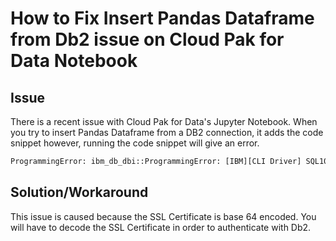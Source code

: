 # How to Fix Insert Pandas Dataframe from Db2 issue on Cloud Pak for Data Notebook

## Issue

There is a recent issue with Cloud Pak for Data's Jupyter Notebook. When you try to insert Pandas Dataframe from a DB2 connection, it adds the code snippet however, running the code snippet will give an error.

```python
ProgrammingError: ibm_db_dbi::ProgrammingError: [IBM][CLI Driver] SQL10013N  The specified library "GSKit Error: 2" could not be loaded.  SQLSTATE=42724 SQLCODE=-10013
```

## Solution/Workaround

This issue is caused because the SSL Certificate is base 64 encoded. You will have to decode the SSL Certificate in order to authenticate with Db2.
